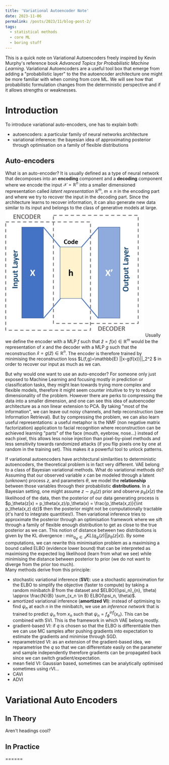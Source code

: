 ```yaml
---
title: 'Variational Autoencoder Note'
date: 2023-11-06
permalink: /posts/2023/11/blog-post-2/
tags:
  - statistical methods
  - core ML
  - boring stuff
---
```


This is a quick note on Variational Autoencoders freely inspired by Kevin Murphy's reference book *Advanced Topics for Probabilistic Machine Learning*. Variational Autoencoders are a useful tool box that emerge from adding a "probabilistic layer" to the the autoencoder architecture one might be more familiar with when coming from core ML. We will see how that probabilistic formulation changes from the deterministic perspective and if it allows strengths or weaknesses. 

# Introduction

To introduce variational auto-encoders, one has to explain both:
- autoencoders: a particular family of neural networks architecture 
- variational inference: the bayesian idea of approximating posterior through optimisation on a family of flexible distributions

## Auto-encoders
What is an auto-encoder? It is usually defined as a type of neural network that decomposes into an **encoding** component and a **decoding** component where we encode the input $\mathcal{X}=\mathbb{R}^n$ into a smaller dimensioned representation called *latent representation*  $\mathbb{R}^m, \ m\leq n$ in the encoding part and where we try to recover the input in the decoding part. Since the architecture learns to recover information, it can also generate new data similar to its input and belongs to the class of generative models at large. 
<br/><img src='./images/bp-autoencoder-deterministic.png'>
Usually we define the encoder with a MLP $f$ such that $\hat{z} = f(x) \in \mathbb{R}^m$ would be the representation of $x$ and the decoder with a MLP $g$ such that the reconstruction $\hat{x} = g(\hat{z}) \in \mathbb{R}^n$. The encoder is therefore trained by minimising the reconstruction loss $L(f,g)=\mathbb{E} ||x-g(f(x))||_2^2 $ in order to recover our input as much as we can. 

But why would one want to use an auto-encoder? For someone only just exposed to Machine Learning and focusing mostly in prediction or classification tasks, they might lean towards trying more complex and flexible models, therefore it might seem counter intuitive to try to reduce dimensionality of the problem. However there are perks to compressing the data into a smaller dimension, and one can see this idea of autoencoder architecture as a non linear extension to PCA. By taking "most of the information", we can leave out noisy channels, and help reconstruction (see Information Retrieval). But by compressing the problem, we can also learn useful representations: a useful metaphor is the NMF (non negative matrix factorization) application to facial recognition where reconstruction can be achieved learning "parts" of the face (mouth, eyebrow, nose...) instead of each pixel, this allows less noise injection than pixel-by-pixel methods and less sensitivity towards randomized attacks (if you flip pixels one by one at random in the training set). This makes it a powerful tool to unlock patterns. 

If variational autoencoders have architectural similarities to deterministic autoencoders, the theoretical problem is in fact very different. VAE belong to a class of Bayesian variational methods. What do variational methods do? 
Assuming that our observed variable $x$ can be modeled through a latent (unknown) process $z$, and parameters $\theta$, we model the **relationship** between those variables through their probabilistic **distributions**. In a Bayesian setting, one might assume $z \sim p_\theta(z)$ prior and  observe $p_\theta(x|z)$ the likelihood of the data, then the posterior of our data generating process is $p_\theta(z|x) = p_\theta(x,z)/p_\theta(x) = \frac{p_\theta(x,z)}{\int p_\theta(x,z) dz}$ then the posterior might not be computationally tractable (it's hard to integrate quantities!). Then variational inference  tries to approximate the posterior through an optimisation framework where we sift through a family of flexible enough distribution to get as close to the true posterior as we can. This notion of distance between two distributions is given by the KL divergence : $\min_{q_\psi \in \mathcal{Q}} KL(q_\psi(z)||p_\theta(z|x))$. By some computations, we can rewrite this minimisation problem as a maximising a bound called ELBO (evidence lower bound) that can be interpreted as maximising the expected log likelihood (learn from what we see) while minimising the distance between posterior to prior (we do not want to diverge from the prior too much).  
 Many methods derive from this principle:

 - stochastic variational inference (**SVI**): use a stochastic approximation for the ELBO to simplify the objective (faster to compute) by taking a random minibatch $B$ from the dataset and $ELBO((\psi_n)_{n}, \theta) \approx \frac{N}{B} \sum_{x_n \in B} ELBO(\psi_n, \theta)$. 
 - amortized variational inference (**amortized VI**): instead of optimising to find $\psi_n$ at each $n$ in the minibatch, we use an *inference network* that is trained to predict $\psi_n$ from $x_n$ such that $\psi_n = f_\phi^{inf}(x_n)$. This can be combined with SVI. This is the framework in which VAE belong mostly.
 - gradient-based VI: if $q$ is chosen so that the ELBO is differentiable then we can use MC samples after pushing gradients into expectation to estimate the gradients and minimise through SGD.
 - reparametrized VI: as an extension of the gradient-based idea, we reparametrise the $q$ so that we can differentiate easily on the parameter and sample independently therefore gradients can be propagated back since we can switch gradient/expectation. 
 - mean field VI: Gaussian based, sometimes can be analytically optimised sometimes using rVI...
 - CAVI
 - ADVI
 
# Variational Auto Encoders





## In Theory


Aren't headings cool?


## In Practice
======
